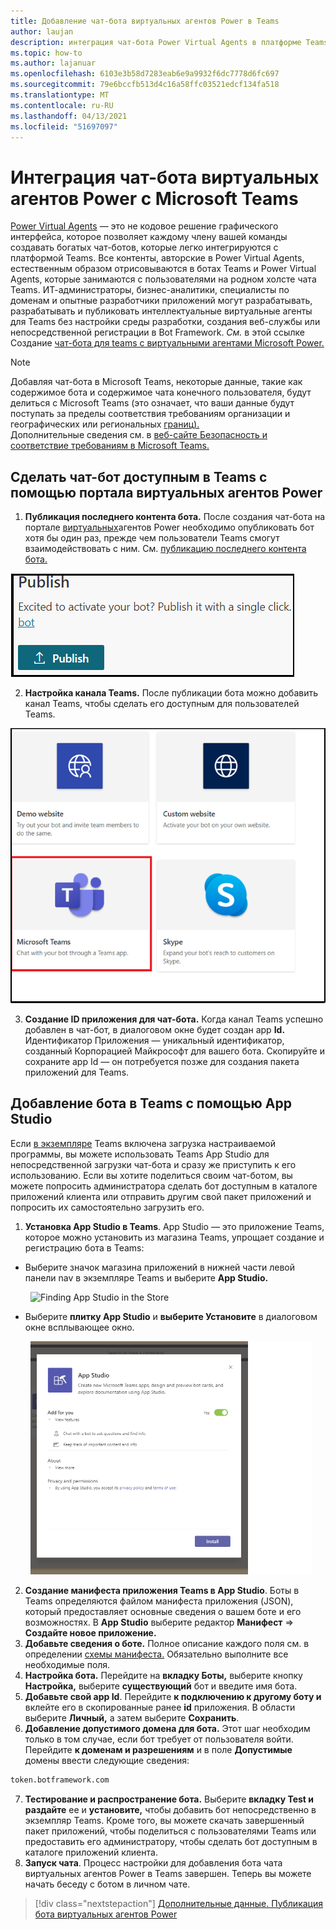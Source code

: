```yaml
---
title: Добавление чат-бота виртуальных агентов Power в Teams
author: laujan
description: интеграция чат-бота Power Virtual Agents в платформе Teams
ms.topic: how-to
ms.author: lajanuar
ms.openlocfilehash: 6103e3b58d7283eab6e9a9932f6dc7778d6fc697
ms.sourcegitcommit: 79e6bccfb513d4c16a58ffc03521edcf134fa518
ms.translationtype: MT
ms.contentlocale: ru-RU
ms.lasthandoff: 04/13/2021
ms.locfileid: "51697097"
---
```

# <a name="integrate-a-power-virtual-agents-chatbot-with-microsoft-teams"></a>Интеграция чат-бота виртуальных агентов Power с Microsoft Teams

[Power Virtual Agents](/power-virtual-agents/fundamentals-what-is-power-virtual-agents) — это не кодовое решение графического интерфейса, которое позволяет каждому члену вашей команды создавать богатых чат-ботов, которые легко интегрируются с платформой Teams. Все контенты, авторские в Power Virtual Agents, естественным образом отрисовываются в ботах Teams и Power Virtual Agents, которые занимаются с пользователями на родном холсте чата Teams. ИТ-администраторы, бизнес-аналитики, специалисты по доменам и опытные разработчики приложений могут разрабатывать, разрабатывать и публиковать интеллектуальные виртуальные агенты для Teams без настройки среды разработки, создания веб-службы или непосредственной регистрации в Bot Framework.  *См.* в этой ссылке Создание [чат-бота для teams с виртуальными агентами Microsoft Power.](../bot-features.md#bots-and-the-microsoft-power-virtual-agents)

> [!NOTE]
> Добавляя чат-бота в Microsoft Teams, некоторые данные, такие как содержимое бота и содержимое чата конечного пользователя, будут делиться с Microsoft Teams (это означает, что ваши данные будут поступать за пределы соответствия требованиям организации и географических или региональных [границ).](/power-virtual-agents/data-location) <br/>
> Дополнительные сведения см. в [веб-сайте Безопасность и соответствие требованиям в Microsoft Teams.](/MicrosoftTeams/security-compliance-overview)

## <a name="make-your-chatbot-available-in-teams-via-the-power-virtual-agents-portal"></a>Сделать чат-бот доступным в Teams с помощью портала виртуальных агентов Power

1. **Публикация последнего контента бота.**  После создания чат-бота на портале [виртуальных](https://powervirtualagents.microsoft.com)агентов Power необходимо опубликовать бот хотя бы один раз, прежде чем пользователи Teams смогут взаимодействовать с ним. См. [публикацию последнего контента бота.](/power-virtual-agents/publication-fundamentals-publish-channels#publish-the-latest-bot-content)

![публикация на портале виртуальных агентов power](../../assets/images/pva-publish.png)

2. **Настройка канала Teams.** После публикации бота можно добавить канал Teams, чтобы сделать его доступным для пользователей Teams.

![каналы на портале виртуальных агентов power](../../assets/images/pva-channels.png)

3. **Создание ID приложения для чат-бота.**  Когда канал Teams успешно добавлен в чат-бот, в диалоговом окне будет создан app **Id.** Идентификатор Приложения — уникальный идентификатор, созданный Корпорацией Майкрософт для вашего бота.  Скопируйте и сохраните app Id — он потребуется позже для создания пакета приложений для Teams.

## <a name="add-your-bot-to-teams-using-app-studio"></a>Добавление бота в Teams с помощью App Studio

Если [в экземпляре](/microsoftteams/admin-settings) Teams включена загрузка настраиваемой программы, вы можете использовать Teams App Studio для непосредственной загрузки чат-бота и сразу же приступить к его использованию. Если вы хотите поделиться своим чат-ботом, вы можете попросить администратора сделать бот доступным в каталоге приложений клиента или отправить другим свой пакет приложений и попросить их самостоятельно загрузить его.

1. **Установка App Studio в Teams**. App Studio — это приложение Teams, которое можно установить из магазина Teams, упрощает создание и регистрацию бота в Teams: 

  * Выберите значок магазина приложений в нижней части левой панели nav в экземпляре Teams и выберите **App Studio.**
>

&emsp;&emsp; <img  width="450px" alt="Finding App Studio in the Store" src="/msteams-docs/msteams-platform/assets/images/get-started/app-studio-store.png"/>   

  * Выберите **плитку App Studio** и **выберите Установите** в диалоговом окне всплывающее окно.
>
&emsp;&emsp; <img  width="450px" alt="Installing App Studio" src="../../assets/images/get-started/app-studio-install.png"/>

2. **Создание манифеста приложения Teams в App Studio**.  Боты в Teams определяются файлом манифеста приложения (JSON), который предоставляет основные сведения о вашем боте и его возможностях. В **App Studio** выберите редактор **Манифест**   =>  **Создайте новое приложение.**
3. **Добавьте сведения о боте.** Полное описание каждого поля см. в определении [схемы манифеста.](../../resources/schema/manifest-schema.md) Обязательно выполните все необходимые поля.
4. **Настройка бота.** Перейдите на **вкладку Боты,** выберите кнопку **Настройка,** выберите **существующий** бот и введите имя бота.
5. **Добавьте свой app Id**. Перейдите **к подключению к другому боту и** вклейте его в скопированные ранее **id** приложения. В области выберите **Личный,** а затем выберите **Сохранить**.
6. **Добавление допустимого домена для бота.**  Этот шаг необходим только в том случае, если бот требует от пользователя войти. Перейдите **к доменам и разрешениям** и в поле **Допустимые** домены ввести следующие сведения:

```bash
token.botframework.com
```

7.  **Тестирование и распространение бота.** Выберите **вкладку Test и раздайте** ее и **установите,** чтобы добавить бот непосредственно в экземпляр Teams. Кроме того, вы можете скачать завершенный пакет приложений, чтобы поделиться с пользователями Teams или предоставить его администратору, чтобы сделать бот доступным в каталоге приложений клиента.
8. **Запуск чата**. Процесс настройки для добавления бота чата виртуальных агентов Power в Teams завершен. Теперь вы можете начать беседу с ботом в личном чате.

> [!div class="nextstepaction"]
> [Дополнительные данные. Публикация бота виртуальных агентов Power](/power-virtual-agents/publication-fundamentals-publish-channels)
